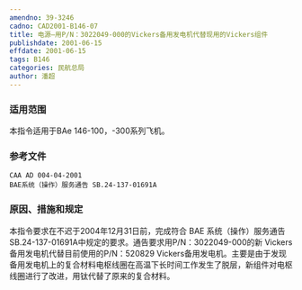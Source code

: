 ```yaml
---
amendno: 39-3246  
cadno: CAD2001-B146-07  
title: 电源—用P/N：3022049-000的Vickers备用发电机代替现用的Vickers组件  
publishdate: 2001-06-15  
effdate: 2001-06-15  
tags: B146  
categories: 民航总局  
author: 潘超  
---
```

  
### 适用范围  
本指令适用于BAe 146-100，-300系列飞机。  
  
<!--more-->  
### 参考文件  
    CAA AD 004-04-2001  
    BAE系统（操作）服务通告 SB.24-137-01691A  
  
### 原因、措施和规定  
本指令要求在不迟于2004年12月31日前，完成符合 BAE 系统（操作）服务通告SB.24-137-01691A中规定的要求。通告要求用P/N：3022049-000的新 Vickers 备用发电机代替目前使用的P/N：520829 Vickers备用发电机。主要是由于发现备用发电机上的复合材料电枢线圈在高温下长时间工作发生了脱层，新组件对电枢线圈进行了改进，用钛代替了原来的复合材料。  
